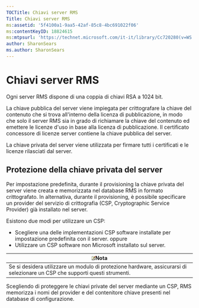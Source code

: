 ```yaml
---
TOCTitle: Chiavi server RMS
Title: Chiavi server RMS
ms:assetid: '5f4100a1-9aa5-42af-85c8-4bc691022f06'
ms:contentKeyID: 18824615
ms:mtpsurl: 'https://technet.microsoft.com/it-it/library/Cc720280(v=WS.10)'
author: SharonSears
ms.author: SharonSears
---
```


Chiavi server RMS
=================

Ogni server RMS dispone di una coppia di chiavi RSA a 1024 bit.

La chiave pubblica del server viene impiegata per crittografare la chiave del contenuto che si trova all'interno della licenza di pubblicazione, in modo che solo il server RMS sia in grado di richiamare la chiave del contenuto ed emettere le licenze d'uso in base alla licenza di pubblicazione. Il certificato concessore di licenze server contiene la chiave pubblica del server.

La chiave privata del server viene utilizzata per firmare tutti i certificati e le licenze rilasciati dal server.

Protezione della chiave privata del server
------------------------------------------

Per impostazione predefinita, durante il provisioning la chiave privata del server viene creata e memorizzata nel database RMS in formato crittografato. In alternativa, durante il provisioning, è possibile specificare un provider del servizio di crittografia (CSP, Cryptographic Service Provider) già installato nel server.

Esistono due modi per utilizzare un CSP:

-   Scegliere una delle implementazioni CSP software installate per impostazione predefinita con il server.
    oppure
-   Utilizzare un CSP software non Microsoft installato sul server.

| ![](/security-updates/images/Cc720280.note(WS.10).gif)Nota                                                        |
|------------------------------------------------------------------------------------------------------------------------------|
| Se si desidera utilizzare un modulo di protezione hardware, assicurarsi di selezionare un CSP che supporti questi strumenti. |

Scegliendo di proteggere le chiavi private del server mediante un CSP, RMS memorizza i nomi del provider e del contenitore chiave presenti nel database di configurazione.
